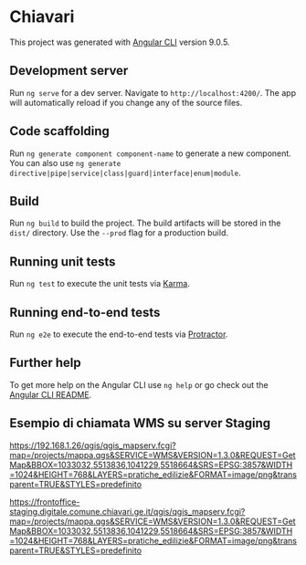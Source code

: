 # Chiavari

This project was generated with [Angular CLI](https://github.com/angular/angular-cli) version 9.0.5.

## Development server

Run `ng serve` for a dev server. Navigate to `http://localhost:4200/`. The app will automatically reload if you change any of the source files.

## Code scaffolding

Run `ng generate component component-name` to generate a new component. You can also use `ng generate directive|pipe|service|class|guard|interface|enum|module`.

## Build

Run `ng build` to build the project. The build artifacts will be stored in the `dist/` directory. Use the `--prod` flag for a production build.

## Running unit tests

Run `ng test` to execute the unit tests via [Karma](https://karma-runner.github.io).

## Running end-to-end tests

Run `ng e2e` to execute the end-to-end tests via [Protractor](http://www.protractortest.org/).

## Further help

To get more help on the Angular CLI use `ng help` or go check out the [Angular CLI README](https://github.com/angular/angular-cli/blob/master/README.md).


## Esempio di chiamata WMS su server Staging

https://192.168.1.26/qgis/qgis_mapserv.fcgi?map=/projects/mappa.qgs&SERVICE=WMS&VERSION=1.3.0&REQUEST=GetMap&BBOX=1033032,5513836,1041229,5518664&SRS=EPSG:3857&WIDTH=1024&HEIGHT=768&LAYERS=pratiche_edilizie&FORMAT=image/png&transparent=TRUE&STYLES=predefinito

https://frontoffice-staging.digitale.comune.chiavari.ge.it/qgis/qgis_mapserv.fcgi?map=/projects/mappa.qgs&SERVICE=WMS&VERSION=1.3.0&REQUEST=GetMap&BBOX=1033032,5513836,1041229,5518664&SRS=EPSG:3857&WIDTH=1024&HEIGHT=768&LAYERS=pratiche_edilizie&FORMAT=image/png&transparent=TRUE&STYLES=predefinito

